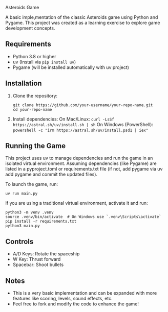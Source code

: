 Asteroids Game

A basic imple,mentation of the classic Asteroids game using Python and Pygame.  This project was created as a learning exercise to explore game development concepts.

## Requirements
- Python 3.8 or higher
- uv (Install via `pip install uv`)
- Pygame (will be installed automatically with uv project)

## Installation
1. Clone the repository:
    ```
    git clone https://github.com/your-username/your-repo-name.git
    cd your-repo-name
    ```
2. Install dependencies:
    On Mac/Linux: ```curl -LsSf https://astral.sh/uv/install.sh | sh```
    On Windows (PowerShell): ```powershell -c "irm https://astral.sh/uv/install.psd1 | iex"```
    
## Running the Game
This project uses uv to manage dependencies and run the game in an isolated virtual environment. Assuming dependencies (like Pygame) are listed in a pyproject.toml or requirements.txt file (if not, add pygame via uv add pygame and commit the updated files).

To launch the game, run:
```
uv run main.py
```

If you are using a traditional virtual environment, activate it and run:
```
python3 -m venv .venv
source .venv/bin/activate  # On Windows use `.venv\Scripts\activate`
pip install -r requirements.txt
python3 main.py
```
## Controls
- A/D Keys: Rotate the spaceship
- W Key: Thrust forward
- Spacebar: Shoot bullets

## Notes
- This is a very basic implementation and can be expanded with more features like scoring, levels, sound effects, etc.
- Feel free to fork and modify the code to enhance the game!



